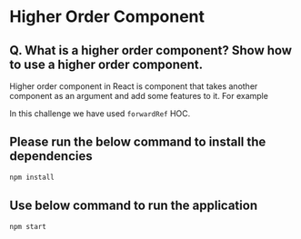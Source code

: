 # Higher Order Component

## Q. What is a higher order component? Show how to use a higher order component.

Higher order component in React is component that takes another component as an argument and add some features to it. For example

In this challenge we have used `forwardRef` HOC.

## Please run the below command to install the dependencies

```bash
npm install
```

## Use below command to run the application

```bash
npm start
```
